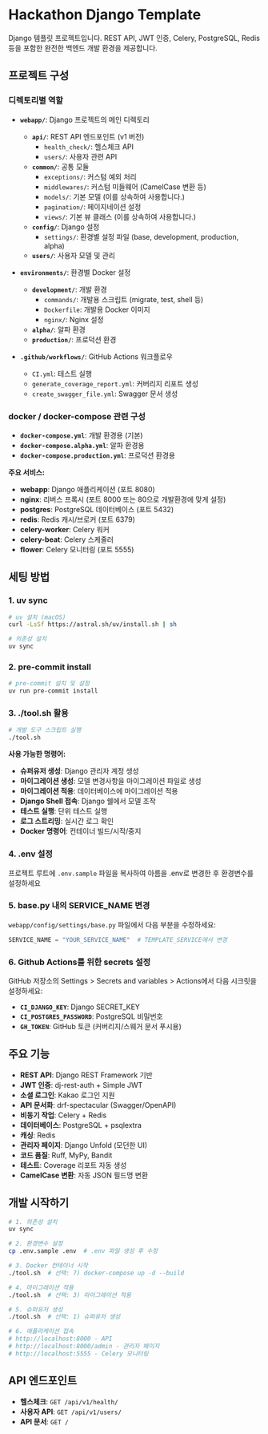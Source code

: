 # Hackathon Django Template

Django 템플릿 프로젝트입니다.
REST API, JWT 인증, Celery, PostgreSQL, Redis 등을 포함한 완전한 백엔드 개발 환경을 제공합니다.

## 프로젝트 구성

### 디렉토리별 역할

- **`webapp/`**: Django 프로젝트의 메인 디렉토리
  - **`api/`**: REST API 엔드포인트 (v1 버전)
    - `health_check/`: 헬스체크 API
    - `users/`: 사용자 관련 API
  - **`common/`**: 공통 모듈
    - `exceptions/`: 커스텀 예외 처리
    - `middlewares/`: 커스텀 미들웨어 (CamelCase 변환 등)
    - `models/`: 기본 모델 (이를 상속하여 사용합니다.)
    - `pagination/`: 페이지네이션 설정
    - `views/`: 기본 뷰 클래스 (이를 상속하여 사용합니다.)
  - **`config/`**: Django 설정
    - `settings/`: 환경별 설정 파일 (base, development, production, alpha)
  - **`users/`**: 사용자 모델 및 관리

- **`environments/`**: 환경별 Docker 설정
  - **`development/`**: 개발 환경
    - `commands/`: 개발용 스크립트 (migrate, test, shell 등)
    - `Dockerfile`: 개발용 Docker 이미지
    - `nginx/`: Nginx 설정
  - **`alpha/`**: 알파 환경
  - **`production/`**: 프로덕션 환경

- **`.github/workflows/`**: GitHub Actions 워크플로우
  - `CI.yml`: 테스트 실행
  - `generate_coverage_report.yml`: 커버리지 리포트 생성
  - `create_swagger_file.yml`: Swagger 문서 생성

### docker / docker-compose 관련 구성

- **`docker-compose.yml`**: 개발 환경용 (기본)
- **`docker-compose.alpha.yml`**: 알파 환경용
- **`docker-compose.production.yml`**: 프로덕션 환경용

**주요 서비스:**
- **webapp**: Django 애플리케이션 (포트 8080)
- **nginx**: 리버스 프록시 (포트 8000 또는 80으로 개발환경에 맞게 설정)
- **postgres**: PostgreSQL 데이터베이스 (포트 5432)
- **redis**: Redis 캐시/브로커 (포트 6379)
- **celery-worker**: Celery 워커
- **celery-beat**: Celery 스케줄러
- **flower**: Celery 모니터링 (포트 5555)

## 세팅 방법

### 1. uv sync

```bash
# uv 설치 (macOS)
curl -LsSf https://astral.sh/uv/install.sh | sh

# 의존성 설치
uv sync
```

### 2. pre-commit install

```bash
# pre-commit 설치 및 설정
uv run pre-commit install
```

### 3. ./tool.sh 활용

```bash
# 개발 도구 스크립트 실행
./tool.sh
```

**사용 가능한 명령어:**
- **슈퍼유저 생성**: Django 관리자 계정 생성
- **마이그레이션 생성**: 모델 변경사항을 마이그레이션 파일로 생성
- **마이그레이션 적용**: 데이터베이스에 마이그레이션 적용
- **Django Shell 접속**: Django 쉘에서 모델 조작
- **테스트 실행**: 단위 테스트 실행
- **로그 스트리밍**: 실시간 로그 확인
- **Docker 명령어**: 컨테이너 빌드/시작/중지

### 4. .env 설정

프로젝트 루트에 `.env.sample` 파일을 복사하여 아름을 .env로 변경한 후 환경변수를 설정하세요

### 5. base.py 내의 SERVICE_NAME 변경

`webapp/config/settings/base.py` 파일에서 다음 부분을 수정하세요:

```python
SERVICE_NAME = "YOUR_SERVICE_NAME"  # TEMPLATE_SERVICE에서 변경
```

### 6. Github Actions를 위한 secrets 설정

GitHub 저장소의 Settings > Secrets and variables > Actions에서 다음 시크릿을 설정하세요:

- **`CI_DJANGO_KEY`**: Django SECRET_KEY
- **`CI_POSTGRES_PASSWORD`**: PostgreSQL 비밀번호
- **`GH_TOKEN`**: GitHub 토큰 (커버리지/스웨거 문서 푸시용)

## 주요 기능

- **REST API**: Django REST Framework 기반
- **JWT 인증**: dj-rest-auth + Simple JWT
- **소셜 로그인**: Kakao 로그인 지원
- **API 문서화**: drf-spectacular (Swagger/OpenAPI)
- **비동기 작업**: Celery + Redis
- **데이터베이스**: PostgreSQL + psqlextra
- **캐싱**: Redis
- **관리자 페이지**: Django Unfold (모던한 UI)
- **코드 품질**: Ruff, MyPy, Bandit
- **테스트**: Coverage 리포트 자동 생성
- **CamelCase 변환**: 자동 JSON 필드명 변환

## 개발 시작하기

```bash
# 1. 의존성 설치
uv sync

# 2. 환경변수 설정
cp .env.sample .env  # .env 파일 생성 후 수정

# 3. Docker 컨테이너 시작
./tool.sh  # 선택: 7) docker-compose up -d --build

# 4. 마이그레이션 적용
./tool.sh  # 선택: 3) 마이그레이션 적용

# 5. 슈퍼유저 생성
./tool.sh  # 선택: 1) 슈퍼유저 생성

# 6. 애플리케이션 접속
# http://localhost:8000 - API
# http://localhost:8000/admin - 관리자 페이지
# http://localhost:5555 - Celery 모니터링
```

## API 엔드포인트

- **헬스체크**: `GET /api/v1/health/`
- **사용자 API**: `GET /api/v1/users/`
- **API 문서**: `GET /`
